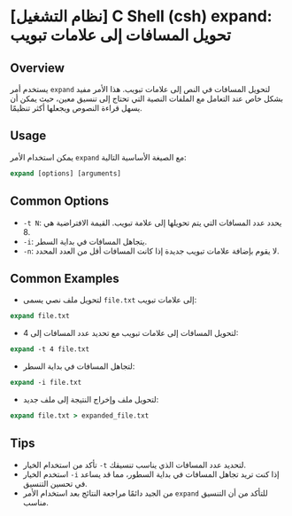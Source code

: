 # [نظام التشغيل] C Shell (csh) expand: تحويل المسافات إلى علامات تبويب

## Overview
يستخدم أمر `expand` لتحويل المسافات في النص إلى علامات تبويب. هذا الأمر مفيد بشكل خاص عند التعامل مع الملفات النصية التي تحتاج إلى تنسيق معين، حيث يمكن أن يسهل قراءة النصوص ويجعلها أكثر تنظيمًا.

## Usage
يمكن استخدام الأمر `expand` مع الصيغة الأساسية التالية:

```csh
expand [options] [arguments]
```

## Common Options
- `-t N`: يحدد عدد المسافات التي يتم تحويلها إلى علامة تبويب. القيمة الافتراضية هي 8.
- `-i`: يتجاهل المسافات في بداية السطر.
- `-n`: لا يقوم بإضافة علامات تبويب جديدة إذا كانت المسافات أقل من العدد المحدد.

## Common Examples
- لتحويل ملف نصي يسمى `file.txt` إلى علامات تبويب:

```csh
expand file.txt
```

- لتحويل المسافات إلى علامات تبويب مع تحديد عدد المسافات إلى 4:

```csh
expand -t 4 file.txt
```

- لتجاهل المسافات في بداية السطر:

```csh
expand -i file.txt
```

- لتحويل ملف وإخراج النتيجة إلى ملف جديد:

```csh
expand file.txt > expanded_file.txt
```

## Tips
- تأكد من استخدام الخيار `-t` لتحديد عدد المسافات الذي يناسب تنسيقك.
- استخدم الخيار `-i` إذا كنت تريد تجاهل المسافات في بداية السطور، مما قد يساعد في تحسين التنسيق.
- من الجيد دائمًا مراجعة النتائج بعد استخدام الأمر `expand` للتأكد من أن التنسيق مناسب.